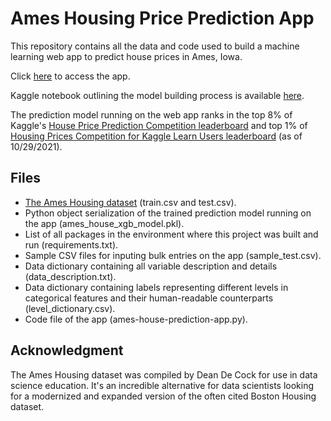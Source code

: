 # Ames Housing Price Prediction App

This repository contains all the data and code used to build a machine learning web app to predict house prices in Ames, Iowa. 

Click [here](https://share.streamlit.io/ruthgn/ames-housing-price-prediction/main/ames-house-ml-app.py) to access the app.

Kaggle notebook outlining the model building process is available [here](https://www.kaggle.com/ruthgn/house-prices-top-8-featengineering-xgb-optuna/notebook).

The prediction model running on the web app ranks in the top 8% of Kaggle's [House Price Prediction Competition leaderboard](https://www.kaggle.com/c/house-prices-advanced-regression-techniques/overview) and top 1% of [Housing Prices Competition for Kaggle Learn Users leaderboard](https://www.kaggle.com/c/home-data-for-ml-course/overview) (as of 10/29/2021).


Files
-----
* [The Ames Housing dataset](https://www.kaggle.com/c/house-prices-advanced-regression-techniques/data) (train.csv and test.csv).
* Python object serialization of the trained prediction model running on the app (ames_house_xgb_model.pkl).
* List of all packages in the environment where this project was built and run (requirements.txt).
* Sample CSV files for inputing bulk entries on the app (sample_test.csv).
* Data dictionary containing all variable description and details (data_description.txt).
* Data dictionary containing labels representing different levels in categorical features and their human-readable counterparts (level_dictionary.csv).
* Code file of the app (ames-house-prediction-app.py).


Acknowledgment
-----
The Ames Housing dataset was compiled by Dean De Cock for use in data science education. It's an incredible alternative for data scientists looking for a modernized and expanded version of the often cited Boston Housing dataset. 

